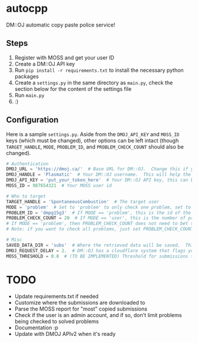 # autocpp

DM::OJ automatic copy paste police service!

## Steps

1. Register with MOSS and get your user ID
2. Create a DM::OJ API key
3. Run `pip install -r requirements.txt` to install the necessary python packages
4. Create a `settings.py` in the same directory as `main.py`, check the section below for the content of the settings file
5. Run `main.py`
6. :)

## Configuration

Here is a sample `settings.py`.  Aside from the `DMOJ_API_KEY` and `MOSS_ID` keys (which must be changed), other options can be left intact (though `TARGET_HANDLE`, `MODE`, `PROBLEM_ID`, and `PROBLEM_CHECK_COUNT` should also be changed).

```python
# Authentication
DMOJ_URL = 'https://dmoj.ca/'  # Base URL for DM::OJ.  Change this if you're checking a DM::OJ derivative (i.e. MCPT)
DMOJ_HANDLE = 'Plasmatic'  # Your DM::OJ username.  This will help the tool determine which problems are accessible (can have sources downloaded).  Currently, the tool only checks problems both you and the target have already solved
DMOJ_API_KEY = 'put_your_token_here'  # Your DM::OJ API key, this can be found at the bottom of your profile
MOSS_ID = 987654321  # Your MOSS user id

# Who to target
TARGET_HANDLE = 'SpontaneousCombustion'  # The target user
MODE = 'problem'  # Set to 'problem' to only check one problem, set to 'user' to check all problems solved by a user from highest points to lowest points
PROBLEM_ID = 'dmpg15g3'  # If MODE == 'problem', this is the id of the problem that will be checked
PROBLEM_CHECK_COUNT = 20  # If MODE == 'user', this is the number of problems to check from the target user (i.e. setting this option to 20 means that the 20 highest point problems of the target user will be checked)
# If MODE == 'problem', then PROBLEM_CHECK_COUNT does not need to bet set, and if MODE == 'user', then PROBLEM_ID does not need to be set
# Note: if you want to check all problems, just set PROBLEM_CHECK_COUNT to int(2e9) or similar

# Misc
SAVED_DATA_DIR = 'subs'  # Where the retrieved data will be saved.  This includes MOSS reports and submission sources
DMOJ_REQUEST_DELAY = 2.  # DM::OJ has a cloudflare system that flags your ip if you send more than 100 requests/minute.  A delay of DMOJ_REQUEST_DELAY seconds will be put between requests to the DMOJ website to prevent your ip from being flagged
MOSS_THRESHOLD = 0.8  # (TO BE IMPLEMENTED) Threshold for submissions to be flagged as suspicious.  If two submissions are matching by >=MOSS_THRESHOLD, then the submissions ids will be flagged and outputted.
```

# TODO

* Update requirements.txt if needed
* Customize where the submissions are downloaded to
* Parse the MOSS report for "most" copied submissions
* Check if the user is an admin account, and if so, don't limit problems being checked to solved problems
* Documentation :p
* Update with DMOJ APIv2 when it's ready
